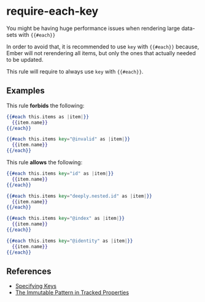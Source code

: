 # require-each-key

You might be having huge performance issues when rendering large data-sets with `{{#each}}`

In order to avoid that, it is recommended to use `key` with `{{#each}}` because, Ember will not rerendering all items, but only the ones that actually needed to be updated.

This rule will require to always use `key` with `{{#each}}`.

## Examples

This rule **forbids** the following:

```hbs
{{#each this.items as |item|}}
  {{item.name}}
{{/each}}
```

```hbs
{{#each this.items key="@invalid" as |item|}}
  {{item.name}}
{{/each}}
```

This rule **allows** the following:

```hbs
{{#each this.items key="id" as |item|}}
  {{item.name}}
{{/each}}
```

```hbs
{{#each this.items key="deeply.nested.id" as |item|}}
  {{item.name}}
{{/each}}
```

```hbs
{{#each this.items key="@index" as |item|}}
  {{item.name}}
{{/each}}
```

```hbs
{{#each this.items key="@identity" as |item|}}
  {{item.name}}
{{/each}}
```

## References

* [Specifying Keys](https://api.emberjs.com/ember/release/classes/Ember.Templates.helpers/methods/each#specifying-keys)
* [The Immutable Pattern in Tracked Properties](https://glimmerjs.com/guides/tracked-properties)
